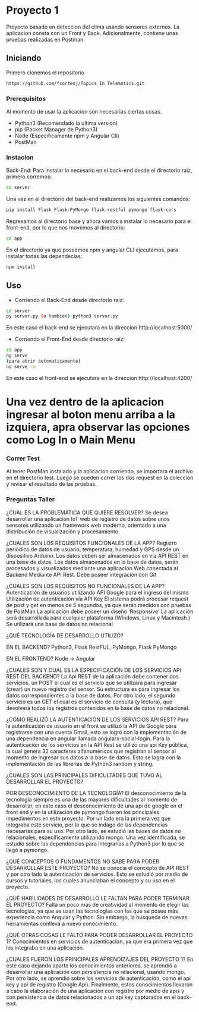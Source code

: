 # Proyecto 1

Proyecto basado en deteccion del clima usando sensores externos.
La aplicacion consta con un Front y Back. Adicionalmente, contiene unas pruebas realizadas en Postman.

## Iniciando

Primero clonemos el repositorio
```bash
https://github.com/fcortesj/Topics_In_Telematics.git
```

### Prerequisitos

Al momento de usar la aplicacion son necesarias ciertas cosas.

- Python3 (Recomendado la ultima version)
- pip (Packet Manager de Python3)
- Node (Especificamente npm y Angular Cli)
- PostMan

### Instacion

Back-End: Para instalar lo necesario en el back-end desde el directorio raiz, primero corremos:
```bash
cd server
```
Una vez en el directorio del back-end realizamos los siguientes comandos:
```bash
pip install Flask Flask-PyMongo flask-restful pymongo flask-cors
```
Regresamos al directorio base y ahora vamos a instalar lo necesario para el front-end, por lo que nos movemos al directorio:
```bash
cd app
```
En el directorio ya que poseemos npm y angular CLI ejecutamos, para instalar todas las dependecias:
```bash
npm install
```

## Uso

- Corriendo el Back-End desde directorio raiz:
```bash
cd server
py server.py (o tambien) python3 server.py
```
En este caso el back-end se ejecutara en la direccion http://localhost:5000/

- Corriendo el Front-End desde directorio raiz:
```bash
cd app
ng serve
(para abrir automaticamente)
ng serve -o
```
En este caso el front-end se ejecutara en la direccion http://localhost:4200/

# Una vez dentro de la aplicacion ingresar al boton menu arriba a la izquiera, apra observar las opciones como Log In o Main Menu

### Correr Test

Al tener PostMan instalado y la aplicacion corriendo, se importara el archivo en el directorio test.
Luego se pueden correr los dos request en la coleccion y revisar el resultado de las pruebas.

### Preguntas Taller

¿CUAL ES LA PROBLEMÁTICA QUE QUIERE RESOLVER?
Se desea desarrollar una aplicación IoT web de registro de datos sobre unos sensores utilizando un framework web moderno, orientado a una distribución de visualización y procesamiento.

¿CUALES SON LOS REQUISITOS FUNCIONALES DE LA APP?
Registro periódico de datos de usuario, temperatura, humedad y GPS desde un dispositivo Arduino.
Los datos deben ser almacenados en vía API REST en una base de datos.
Los datos almacenados en la base de datos, serán procesados y visualizados mediante una aplicación Web conectada al Backend Mediante API Rest.
Debe poseer integración con Git

¿CUALES SON LOS REQUISITOS NO FUNCIONALES DE LA APP?
Autenticación de usuarios  utilizando API Google para el ingreso del mismo
Utilización de autenticación vía API Key
El sistema podrá procesar request de post y get en menos de 5 segundos, ya que serán medidos con pruebas de PostMan
La aplicación debe poseer un diseño ‘Responsive’
La aplicación será desarrollada para cualquier  plataforma (Windows, Linux y Macintosh.)
Se utilizará una base de datos no relacional

¿QUÉ TECNOLOGÍA DE DESARROLLO UTILIZÓ?

EN EL BACKEND?
Python3, Flask RestFUL, PyMongo, Flask PyMongo

EN EL FRONTEND?
Node -> Angular

¿CUALES SON Y CUAL ES LA ESPECIFICACIÓN DE LOS SERVICIOS API REST DEL BACKEND?
La Api REST de la aplicación debe contener dos servicios, un POST el cual es el servicio que se utilizará para ingresar (crear) un nuevo registro del sensor. Su estructura es para ingresar los datos correspondientes a la base de datos. Por otro lado, el segundo servicio es un GET el cual es el servicio de consulta (y lectura), que devolverá todos los registros contenidos en la base de datos no relacional.

¿CÓMO REALIZÓ LA AUTENTICACIÓN DE LOS SERVICIOS API REST?
Para la autenticación de usuario en el front se utilizó la API de Google para registrarse con una cuenta Gmail, esto se logró con la implementación de una dependencia en angular llamada angularx-social-login.
Para la autenticación de los servicios en la API Rest se utilizó una api Key pública, la cual genera 32 caracteres alfanuméricos que registran al sensor al momento de ingresar sus datos a la base de datos. Esto se logra con la implementación de las librerias de Python3 random y string.

¿CUALES SON LAS PRINCIPALES DIFICULTADES QUE TUVO AL DESARROLLAR EL PROYECTO?

POR DESCONOCIMIENTO DE LA TECNOLOGÍA?
El desconocimiento de la tecnología siempre es una de las mayores dificultades al momento de desarrollar, en este caso el desconocimiento  de una api de google en el front end y en la utilización de pymongo fueron los principales impedimentos en este proyecto. Por un lado era la primera vez que integraba este servicio, por lo que se indago de las dependencias necesarias para su uso. Por otro lado, se estudió las bases de datos no relacionales, específicamente utilizando mongo. Una vez identificada, se estudió sobre las dependencias para integrarlas a Python3 por lo que se llegó a pymongo. 

¿QUÉ CONCEPTOS O FUNDAMENTOS NO SABE PARA PODER DESARROLLAR ESTE PROYECTO?
No se conocía el concepto de API REST y por otro lado la autenticación de servicios. Esto se estudió por medio de cursos y tutoriales, los cuales anunciaban el concepto y su uso en el proyecto.

¿QUÉ HABILIDADES DE DESARROLLO LE FALTAN PARA PODER TERMINAR EL PROYECTO?
Falta un poco más de creatividad al momento de elegir las tecnologías, ya que se usan las tecnologías con las que se posee más experiencia como Angular y Python. Sin embargo, la búsqueda de nuevas herramientas conlleva a nuevo conocimiento.

¿QUÉ OTRAS COSAS LE FALTÓ PARA PODER DESARROLLAR EL PROYECTO 1?
Conocimientos en servicios de autenticación, ya que era primera vez que los integraba en una aplicación.

¿CUALES FUERON LOS PRINCIPALES APRENDIZAJES DEL PROYECTO 1?
En este caso dejando aparte los conocimientos anteriores, se aprendió a desarrollar una aplicación con persistencia no relacional, usando mongo. Por otro lado, se aprendió sobre los servicios de autenticación, como el api key y api de registro (Google Api). Finalmente, estos conocimientos llevaron a cabo la elaboración de una aplicación con registro por medio de apis y con persistencia de datos relacionados a un api key capturados en el back-end.
